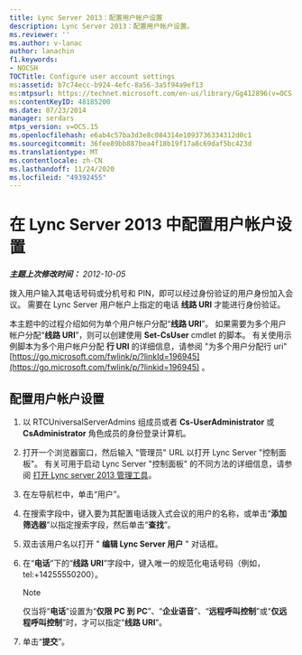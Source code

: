 ```yaml
---
title: Lync Server 2013：配置用户帐户设置
description: Lync Server 2013：配置用户帐户设置。
ms.reviewer: ''
ms.author: v-lanac
author: lanachin
f1.keywords:
- NOCSH
TOCTitle: Configure user account settings
ms:assetid: b7c74ecc-b924-4efc-8a56-3a5f94a9ef13
ms:mtpsurl: https://technet.microsoft.com/en-us/library/Gg412896(v=OCS.15)
ms:contentKeyID: 48185200
ms.date: 07/23/2014
manager: serdars
mtps_version: v=OCS.15
ms.openlocfilehash: e6ab4c57ba3d3e8c084314e1093736334312d0c1
ms.sourcegitcommit: 36fee89bb887bea4f18b19f17a8c69daf5bc423d
ms.translationtype: MT
ms.contentlocale: zh-CN
ms.lasthandoff: 11/24/2020
ms.locfileid: "49392455"
---
```

# <a name="configure-user-account-settings-in-lync-server-2013"></a>在 Lync Server 2013 中配置用户帐户设置

<div data-xmlns="http://www.w3.org/1999/xhtml">

<div class="topic" data-xmlns="http://www.w3.org/1999/xhtml" data-msxsl="urn:schemas-microsoft-com:xslt" data-cs="https://msdn.microsoft.com/">

<div data-asp="https://msdn2.microsoft.com/asp">



</div>

<div id="mainSection">

<div id="mainBody">

<span> </span>

_**主题上次修改时间：** 2012-10-05_

拨入用户输入其电话号码或分机号和 PIN，即可以经过身份验证的用户身份加入会议。 需要在 Lync Server 用户帐户上指定的电话 **线路 URI** 才能进行身份验证。

本主题中的过程介绍如何为单个用户帐户分配“**线路 URI**”。 如果需要为多个用户帐户分配“**线路 URI**”，则可以创建使用 **Set-CsUser** cmdlet 的脚本。 有关使用示例脚本为多个用户帐户分配 **行 URI** 的详细信息，请参阅 "为多个用户分配行 uri" [https://go.microsoft.com/fwlink/p/?linkId=196945](https://go.microsoft.com/fwlink/p/?linkid=196945) 。

<div>

## <a name="to-configure-user-account-settings"></a>配置用户帐户设置

1.  以 RTCUniversalServerAdmins 组成员或者 **Cs-UserAdministrator** 或 **CsAdministrator** 角色成员的身份登录计算机。

2.  打开一个浏览器窗口，然后输入 "管理员" URL 以打开 Lync Server "控制面板"。 有关可用于启动 Lync Server "控制面板" 的不同方法的详细信息，请参阅 [打开 Lync server 2013 管理工具](lync-server-2013-open-lync-server-administrative-tools.md)。

3.  在左导航栏中，单击“用户”。

4.  在搜索字段中，键入要为其配置电话拨入式会议的用户的名称，或单击“**添加筛选器**”以指定搜索字段，然后单击“**查找**”。

5.  双击该用户名以打开 " **编辑 Lync Server 用户** " 对话框。

6.  在“**电话**”下的“**线路 URI**”字段中，键入唯一的规范化电话号码（例如，tel:+14255550200）。
    
    <div>
    

    > [!NOTE]  
    > 仅当将“<STRONG>电话</STRONG>”设置为“<STRONG>仅限 PC 到 PC</STRONG>”、“<STRONG>企业语音</STRONG>”、“<STRONG>远程呼叫控制</STRONG>”或“<STRONG>仅远程呼叫控制</STRONG>”时，才可以指定“<STRONG>线路 URI</STRONG>”。

    
    </div>

7.  单击“**提交**”。

</div>

</div>

<span> </span>

</div>

</div>

</div>

